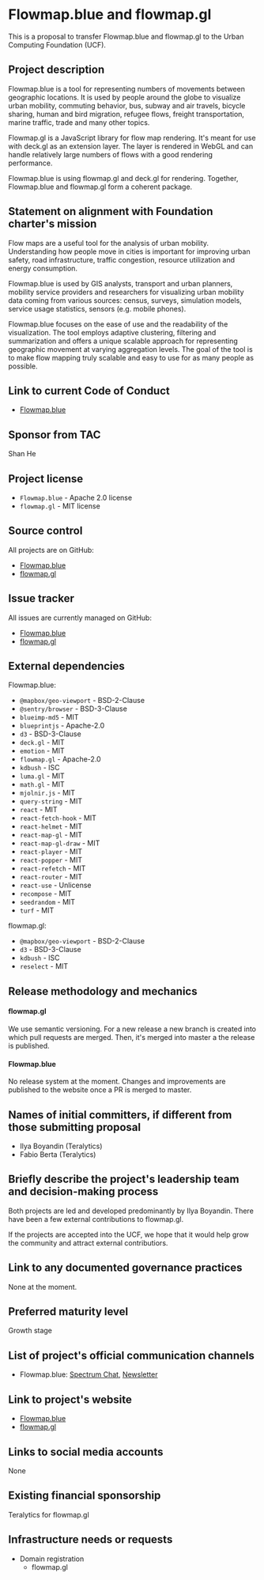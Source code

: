 # Flowmap.blue and flowmap.gl

This is a proposal to transfer Flowmap.blue and flowmap.gl to the Urban Computing Foundation (UCF).

## Project description

Flowmap.blue is a tool for representing numbers of movements between geographic locations. It is used by people around the globe to visualize urban mobility, commuting behavior, bus, subway and air travels, bicycle sharing, human and bird migration, refugee flows, freight transportation, marine traffic, trade and many other topics.

Flowmap.gl is a JavaScript library for flow map rendering. It's meant for use with deck.gl as an extension layer. The layer is rendered in WebGL and can handle relatively large numbers of flows with a good rendering performance.

Flowmap.blue is using flowmap.gl and deck.gl for rendering. Together, Flowmap.blue and flowmap.gl form a coherent package.


## Statement on alignment with Foundation charter's mission

Flow maps are a useful tool for the analysis of urban mobility. Understanding how people move in cities is important for improving urban safety, road infrastructure, traffic congestion, resource utilization and energy consumption.

Flowmap.blue is used by GIS analysts, transport and urban planners, mobility service providers and researchers for visualizing urban mobility data coming from various sources: census, surveys, simulation models, service usage statistics, sensors (e.g. mobile phones).

Flowmap.blue focuses on the ease of use and the readability of the visualization. The tool employs adaptive clustering, filtering and summarization and offers a unique scalable approach for representing geographic movement at varying aggregation levels. The goal of the tool is to make flow mapping truly scalable and easy to use for as many people as possible.


## Link to current Code of Conduct

- [Flowmap.blue](https://github.com/FlowmapBlue/flowmap.blue/blob/master/CODE_OF_CONDUCT.md)


## Sponsor from TAC

Shan He


## Project license

- `Flowmap.blue` - Apache 2.0 license
- `flowmap.gl` - MIT license


## Source control

All projects are on GitHub:

- [Flowmap.blue](https://github.com/FlowmapBlue/flowmap.blue)
- [flowmap.gl](https://github.com/teralytics/flowmap.gl)


## Issue tracker

All issues are currently managed on GitHub:

- [Flowmap.blue](https://github.com/FlowmapBlue/flowmap.blue/issues)
- [flowmap.gl](https://github.com/teralytics/flowmap.gl/issues)


## External dependencies

Flowmap.blue:

- `@mapbox/geo-viewport` - BSD-2-Clause
- `@sentry/browser` - BSD-3-Clause
- `blueimp-md5` - MIT
- `blueprintjs` - Apache-2.0
- `d3` - BSD-3-Clause
- `deck.gl` - MIT
- `emotion` - MIT
- `flowmap.gl` - Apache-2.0
- `kdbush` - ISC
- `luma.gl` - MIT
- `math.gl` - MIT
- `mjolnir.js` - MIT
- `query-string` - MIT
- `react` - MIT
- `react-fetch-hook` - MIT
- `react-helmet` - MIT
- `react-map-gl` - MIT
- `react-map-gl-draw` - MIT
- `react-player` - MIT
- `react-popper` - MIT
- `react-refetch` - MIT
- `react-router` - MIT
- `react-use` - Unlicense
- `recompose` - MIT
- `seedrandom` - MIT
- `turf` - MIT



flowmap.gl:

- `@mapbox/geo-viewport` - BSD-2-Clause
- `d3` - BSD-3-Clause
- `kdbush` - ISC
- `reselect` - MIT



## Release methodology and mechanics


#### flowmap.gl

We use semantic versioning. For a new release a new branch is created into which pull requests are merged. Then, it's merged into master a the release is published.


#### Flowmap.blue

No release system at the moment. Changes and improvements are published to the website once a PR is merged to master.


## Names of initial committers, if different from those submitting proposal

- Ilya Boyandin (Teralytics)
- Fabio Berta (Teralytics)


## Briefly describe the project's leadership team and decision-making process

Both projects are led and developed predominantly by Ilya Boyandin.
There have been a few external contributions to flowmap.gl.

If the projects are accepted into the UCF, we hope that it would help grow the community and attract external contributiors.


## Link to any documented governance practices

None at the moment.

## Preferred maturity level

Growth stage


## List of project's official communication channels

- Flowmap.blue: [Spectrum Chat](https://spectrum.chat/flowmap-blue/), [Newsletter](https://tinyletter.com/flowmap-blue/archive)

## Link to project's website

- [Flowmap.blue](https://flowmap.blue/)
- [flowmap.gl](https://teralytics.github.io/flowmap.gl/)

## Links to social media accounts

None

## Existing financial sponsorship

Teralytics for flowmap.gl


## Infrastructure needs or requests

- Domain registration
    + flowmap.gl


